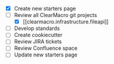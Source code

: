 - [x] Create new starters page
- [ ] Review all ClearMacro git projects
	- [x] [[clearmacro.infrastructure.fileapi]]
- [ ] Develop standards
- [ ] Create cookiecutter
- [ ] Review JIRA tickets
- [ ] Review Confluence space
- [ ] Update new starters page